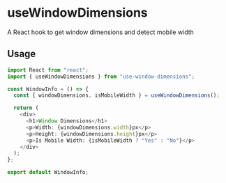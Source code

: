 # useWindowDimensions

A React hook to get window dimensions and detect mobile width

## Usage

```typescript
import React from "react";
import { useWindowDimensions } from "use-window-dimensions";

const WindowInfo = () => {
  const { windowDimensions, isMobileWidth } = useWindowDimensions();

  return (
    <div>
      <h1>Window Dimensions</h1>
      <p>Width: {windowDimensions.width}px</p>
      <p>Height: {windowDimensions.height}px</p>
      <p>Is Mobile Width: {isMobileWidth ? "Yes" : "No"}</p>
    </div>
  );
};

export default WindowInfo;
```
